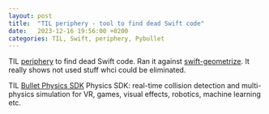 ```yaml
---
layout: post
title:  "TIL periphery - tool to find dead Swift code"
date:   2023-12-16 19:56:00 +0200
categories: TIL, Swift, periphery, Pybullet
---
```

TIL [periphery](https://github.com/peripheryapp/periphery) to find dead Swift code. Ran it against [swift-geometrize](https://github.com/valeriyvan/swift-geometrize). It really shows not used stuff whci could be eliminated.

TIL [Bullet Physics SDK](https://pybullet.org/)  Physics SDK: real-time collision detection and multi-physics simulation for VR, games, visual effects, robotics, machine learning etc.
